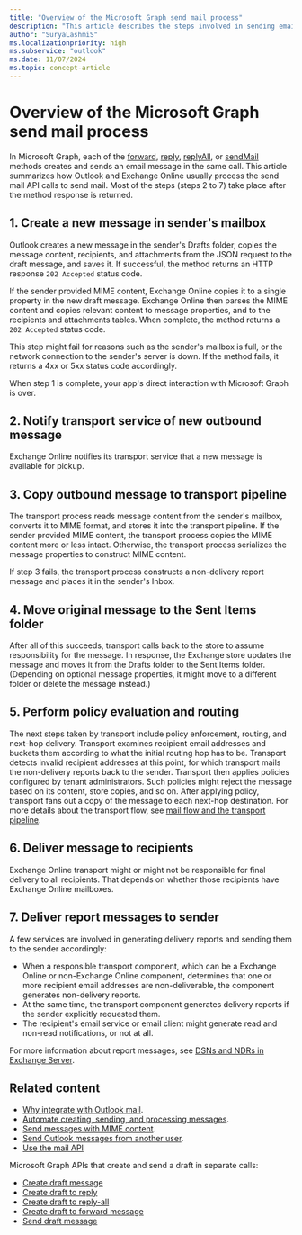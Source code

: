 ```yaml
---
title: "Overview of the Microsoft Graph send mail process"
description: "This article describes the steps involved in sending email by using the Microsoft Graph API."
author: "SuryaLashmiS"
ms.localizationpriority: high
ms.subservice: "outlook"
ms.date: 11/07/2024
ms.topic: concept-article
---
```


# Overview of the Microsoft Graph send mail process

In Microsoft Graph, each of the [forward](/graph/api/message-forward), [reply](/graph/api/message-reply), [replyAll](/graph/api/message-replyAll), or [sendMail](/graph/api/user-sendmail) methods creates and sends an email message in the same call. This article summarizes how Outlook and Exchange Online usually process the send mail API calls to send mail. Most of the steps (steps 2 to 7) take place after the method response is returned.


## 1. Create a new message in sender's mailbox
Outlook creates a new message in the sender's Drafts folder, copies the message content, recipients, and attachments from the JSON request to the draft message, and saves it. If successful, the method returns an HTTP response `202 Accepted` status code.

If the sender provided MIME content, Exchange Online copies it to a single property in the new draft message. Exchange Online then parses the MIME content and copies relevant content to message properties, and to the recipients and attachments tables. When complete, the method returns a `202 Accepted` status code.

This step might fail for reasons such as the sender's mailbox is full, or the network connection to the sender's server is down. If the method fails, it returns a 4xx or 5xx status code accordingly.

When step 1 is complete, your app's direct interaction with Microsoft Graph is over.

## 2. Notify transport service of new outbound message
Exchange Online notifies its transport service that a new message is available for pickup.

## 3. Copy outbound message to transport pipeline
The transport process reads message content from the sender's mailbox, converts it to MIME format, and stores it into the transport pipeline. If the sender
provided MIME content, the transport process copies the MIME content more or less intact. Otherwise, the transport process serializes the message properties to construct MIME content.

If step 3 fails, the transport process constructs a non-delivery report message and places it in the sender's Inbox.

## 4. Move original message to the Sent Items folder
After all of this succeeds, transport calls back to the store to assume responsibility for the message. In response, the Exchange store updates the message and
moves it from the Drafts folder to the Sent Items folder. (Depending on optional message properties, it might move to a different folder or delete the message instead.)

## 5. Perform policy evaluation and routing
The next steps taken by transport include policy enforcement, routing, and next-hop delivery. Transport examines recipient email addresses and buckets them according
to what the initial routing hop has to be. Transport detects invalid recipient addresses at this point, for which transport mails the non-delivery reports back to the
sender. Transport then applies policies configured by tenant administrators. Such policies might reject the message based on its content, store copies, and
so on. After applying policy, transport fans out a copy of the message to each next-hop destination. For more details about the transport flow, see [mail flow
and the transport pipeline](/Exchange/mail-flow/mail-flow).

## 6. Deliver message to recipients
Exchange Online transport might or might not be responsible for final delivery to all recipients. That depends on whether those recipients have Exchange Online mailboxes.

## 7. Deliver report messages to sender
A few services are involved in generating delivery reports and sending them to the sender accordingly:
- When a responsible transport component, which can be a Exchange Online or non-Exchange Online component, determines that one or more recipient email
addresses are non-deliverable, the component generates non-delivery reports.
- At the same time, the transport component generates delivery reports if the sender explicitly requested them.
- The recipient's email service or email client might generate read and non-read notifications, or not at all.

For more information about report messages, see [DSNs and NDRs in Exchange Server](/exchange/mail-flow/non-delivery-reports-and-bounce-messages/non-delivery-reports-and-bounce-messages).


## Related content

- [Why integrate with Outlook mail](outlook-mail-concept-overview.md).
- [Automate creating, sending, and processing messages](outlook-create-send-messages.md).
- [Send messages with MIME content](outlook-send-mime-message.md).
- [Send Outlook messages from another user](outlook-send-mail-from-other-user.md).
- [Use the mail API](/graph/api/resources/mail-api-overview)

Microsoft Graph APIs that create and send a draft in separate calls:
- [Create draft message](/graph/api/user-post-messages)
- [Create draft to reply](/graph/api/message-createreply)
- [Create draft to reply-all](/graph/api/message-createreplyall)
- [Create draft to forward message](/graph/api/message-createforward)
- [Send draft message](/graph/api/message-send)
